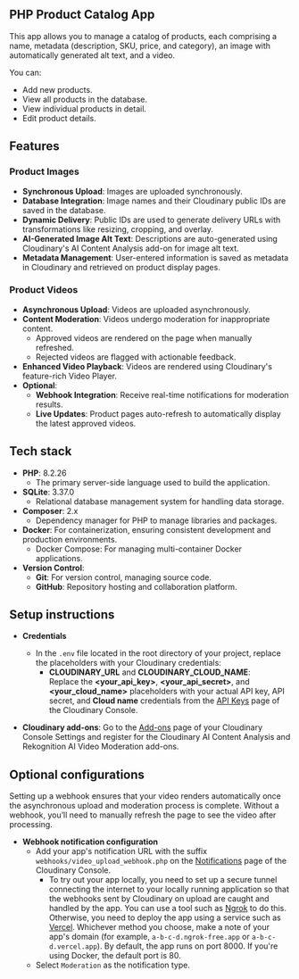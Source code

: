 ## PHP Product Catalog App

This app allows you to manage a catalog of products, each comprising a name, metadata (description, SKU, price, and category), an image with automatically generated alt text, and a video.

You can:

* Add new products.
* View all products in the database.
* View individual products in detail.
* Edit product details.

## Features

### Product Images

* **Synchronous Upload**: Images are uploaded synchronously.
* **Database Integration**: Image names and their Cloudinary public IDs are saved in the database.
* **Dynamic Delivery**: Public IDs are used to generate delivery URLs with transformations like resizing, cropping, and overlay.
* **AI-Generated Image Alt Text**: Descriptions are auto-generated using Cloudinary's AI Content Analysis add-on for image alt text.
* **Metadata Management**: User-entered information is saved as metadata in Cloudinary and retrieved on product display pages.


### Product Videos

* **Asynchronous Upload**: Videos are uploaded asynchronously.
* **Content Moderation**: Videos undergo moderation for inappropriate content.
    * Approved videos are rendered on the page when manually refreshed.
    * Rejected videos are flagged with actionable feedback.
* **Enhanced Video Playback**: Videos are rendered using Cloudinary's feature-rich Video Player.
* **Optional**:
    * **Webhook Integration**: Receive real-time notifications for moderation results.
    * **Live Updates**: Product pages auto-refresh to automatically display the latest approved videos.


## Tech stack

- **PHP**: 8.2.26
  - The primary server-side language used to build the application.
- **SQLite**: 3.37.0
  - Relational database management system for handling data storage.
- **Composer**: 2.x
  - Dependency manager for PHP to manage libraries and packages.
- **Docker**: For containerization, ensuring consistent development and production environments.
  - Docker Compose: For managing multi-container Docker applications.
- **Version Control**:
  - **Git**: For version control, managing source code.
  - **GitHub**: Repository hosting and collaboration platform.

## Setup instructions

* **Credentials**
  * In the `.env` file located in the root directory of your project, replace the placeholders with your Cloudinary credentials:
    * **CLOUDINARY_URL** and **CLOUDINARY_CLOUD_NAME**:<br/>Replace the **<your_api_key>**, **<your_api_secret>**, and **<your_cloud_name>** placeholders with your actual API key, API secret, and **Cloud name** credentials from the [API Keys](https://console.cloudinary.com/settings/api-keys) page of the Cloudinary Console.
  
* **Cloudinary add-ons**: Go to the [Add-ons](https://console.cloudinary.com/settings/addons) page of your Cloudinary Console Settings and register for the Cloudinary AI Content Analysis and Rekognition AI Video Moderation add-ons.

## Optional configurations

Setting up a webhook ensures that your video renders automatically once the asynchronous upload and moderation process is complete. Without a webhook, you’ll need to manually refresh the page to see the video after processing.

* **Webhook notification configuration**
  * Add your app's notification URL with the suffix `webhooks/video_upload_webhook.php` on the [Notifications](https://console.cloudinary.com/settings/webhooks) page of the Cloudinary Console.
    * To try out your app locally, you need to set up a secure tunnel connecting the internet to your locally running application so that the webhooks sent by Cloudinary on upload are caught and handled by the app. You can use a tool such as [Ngrok](https://ngrok.com/) to do this. Otherwise, you need to deploy the app using a service such as [Vercel](https://vercel.com/). Whichever method you choose, make a note of your app's domain (for example, `a-b-c-d.ngrok-free.app` or `a-b-c-d.vercel.app`). By default, the app runs on port 8000. If you're using Docker, the default port is 80.
  * Select `Moderation` as the notification type. 

